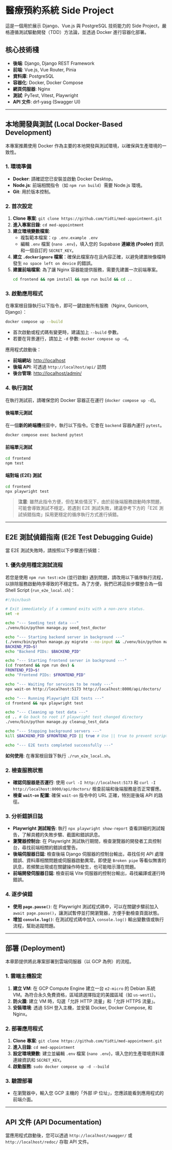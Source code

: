 # 醫療預約系統 Side Project

這是一個用於展示 Django、Vue.js 與 PostgreSQL 技術能力的 Side Project，嚴格遵循測試驅動開發（TDD）方法論，並透過 Docker 進行容器化部署。

## 核心技術棧

-   **後端**: Django, Django REST Framework
-   **前端**: Vue.js, Vue Router, Pinia
-   **資料庫**: PostgreSQL
-   **容器化**: Docker, Docker Compose
-   **網頁伺服器**: Nginx
-   **測試**: PyTest, Vitest, Playwright
-   **API 文件**: drf-yasg (Swagger UI)

---

## 本地開發與測試 (Local Docker-Based Development)

本專案推薦使用 Docker 作為主要的本地開發與測試環境，以確保與生產環境的一致性。

### 1. 環境準備

-   **Docker**: 請確認您已安裝並啟動 Docker Desktop。
-   **Node.js**: 前端相關指令（如 `npm run build`）需要 Node.js 環境。
-   **Git**: 用於版本控制。

### 2. 首次設定

1.  **Clone 專案**: `git clone https://github.com/Yidti/med-appointment.git`
2.  **進入專案目錄**: `cd med-appointment`
3.  **建立環境變數檔案**: 
    - 複製範本檔案：`cp .env.example .env`
    - 編輯 `.env` 檔案 (`nano .env`)，填入您的 Supabase **連線池 (Pooler)** 資訊和一個自訂的 `SECRET_KEY`。
4.  **建立 `.dockerignore` 檔案**：確保此檔案存在且內容正確，以避免建置映像檔時發生 `no space left on device` 的錯誤。
5.  **建置前端檔案**: 為了讓 Nginx 容器能提供服務，需要先建置一次前端專案。
    ```bash
    cd frontend && npm install && npm run build && cd ..
    ```

### 3. 啟動應用程式

在專案根目錄執行以下指令，即可一鍵啟動所有服務（Nginx, Gunicorn, Django）：

```bash
docker compose up --build
```
- 首次啟動或程式碼有變更時，建議加上 `--build` 參數。
- 若要在背景運行，請加上 `-d` 參數: `docker compose up -d`。

應用程式啟動後：
-   **前端網站**: [http://localhost](http://localhost)
-   **後端 API**: 可透過 `http://localhost/api/` 訪問
-   **後台管理**: [http://localhost/admin/](http://localhost/admin/)

### 4. 執行測試

在執行測試前，請確保您的 Docker 容器正在運行 (`docker compose up -d`)。

#### 後端單元測試

在一個**新的終端機**視窗中，執行以下指令。它會在 `backend` 容器內運行 `pytest`。

```bash
docker compose exec backend pytest
```

#### 前端單元測試

```bash
cd frontend
npm test
```

#### 端對端 (E2E) 測試

```bash
cd frontend
npx playwright test
```

> **注意**: 雖然此指令方便，但在某些情況下，由於前後端服務啟動時序問題，可能會導致測試不穩定。若遇到 E2E 測試失敗，建議參考下方的「E2E 測試偵錯指南」採用更穩定的循序執行方式進行偵錯。

---

## E2E 測試偵錯指南 (E2E Test Debugging Guide)

當 E2E 測試失敗時，請按照以下步驟進行偵錯：

### 1. 優先使用穩定測試流程

若您是使用 `npm run test:e2e` (並行啟動) 遇到問題，請改用以下循序執行流程，以排除服務啟動時序導致的不穩定性。為了方便，我們已將這些步驟整合為一個 Shell Script (`run_e2e_local.sh`)：

```bash
#!/bin/bash

# Exit immediately if a command exits with a non-zero status.
set -e

echo "--- Seeding test data ---"
./venv/bin/python manage.py seed_test_doctor

echo "--- Starting backend server in background ---"
(./venv/bin/python manage.py migrate --no-input && ./venv/bin/python manage.py runserver) &
BACKEND_PID=$!
echo "Backend PIDs: $BACKEND_PID"

echo "--- Starting frontend server in background ---"
(cd frontend && npm run dev) &
FRONTEND_PID=$!
echo "Frontend PIDs: $FRONTEND_PID"

echo "--- Waiting for services to be ready ---"
npx wait-on http://localhost:5173 http://localhost:8000/api/doctors/

echo "--- Running Playwright E2E tests ---"
cd frontend && npx playwright test

echo "--- Cleaning up test data ---"
cd .. # Go back to root if playwright test changed directory
./venv/bin/python manage.py cleanup_test_data

echo "--- Stopping background servers ---"
kill $BACKEND_PID $FRONTEND_PID || true # Use || true to prevent script from exiting if a PID is already dead

echo "--- E2E tests completed successfully ---"
```

**如何使用**: 在專案根目錄下執行 `./run_e2e_local.sh`。

### 2. 檢查服務狀態

*   **確認伺服器是否運行**: 使用 `curl -I http://localhost:5173` 和 `curl -I http://localhost:8000/api/doctors/` 檢查前端和後端服務是否正常響應。
*   **檢查 `wait-on` 配置**: 確保 `wait-on` 指令中的 URL 正確，特別是後端 API 的路徑。

### 3. 分析錯誤日誌

*   **Playwright 測試報告**: 執行 `npx playwright show-report` 查看詳細的測試報告，了解具體的失敗步驟、截圖和錯誤訊息。
*   **瀏覽器控制台**: 在 Playwright 測試執行期間，檢查瀏覽器的開發者工具控制台，尋找前端相關的錯誤或警告。
*   **後端伺服器日誌**: 檢查後端 Django 伺服器的控制台輸出，尋找任何 API 處理錯誤、資料庫相關問題或伺服器啟動異常。即使是 `Broken pipe` 等看似無害的訊息，若頻繁出現或在關鍵操作時發生，也可能暗示潛在問題。
*   **前端開發伺服器日誌**: 檢查前端 Vite 伺服器的控制台輸出，尋找編譯或運行時錯誤。

### 4. 逐步偵錯

*   **使用 `page.pause()`**: 在 Playwright 測試程式碼中，可以在關鍵步驟前加入 `await page.pause()`，讓測試暫停並打開瀏覽器，方便手動檢查頁面狀態。
*   **增加 `console.log()`**: 在測試程式碼中加入 `console.log()` 輸出變數值或執行流程，幫助追蹤問題。

---

## 部署 (Deployment)

本章節提供將此專案部署到雲端伺服器（以 GCP 為例）的流程。

### 1. 雲端主機設定

1.  **建立 VM**: 在 GCP Compute Engine 建立一台 `e2-micro` 的 Debian 系統 VM。為符合永久免費資格，區域請選擇指定的美國區域（如 `us-west1`）。
2.  **防火牆**: 建立 VM 時，勾選「允許 HTTP 流量」和「允許 HTTPS 流量」。
3.  **安裝環境**: 透過 SSH 登入主機，並安裝 Docker, Docker Compose, 和 Nginx。

### 2. 部署應用程式

1.  **Clone 專案**: `git clone https://github.com/Yidti/med-appointment.git`
2.  **進入目錄**: `cd med-appointment`
3.  **設定環境變數**: 建立並編輯 `.env` 檔案 (`nano .env`)，填入您的生產環境資料庫連線資訊和 `SECRET_KEY`。
4.  **啟動服務**: `sudo docker compose up -d --build`

### 3. 驗證部署

-   在瀏覽器中，輸入您 GCP 主機的「外部 IP 位址」，您應該能看到應用程式的前端介面。

---

## API 文件 (API Documentation)

當應用程式啟動後，您可以透過 `http://localhost/swagger/` 或 `http://localhost/redoc/` 存取 API 文件。
